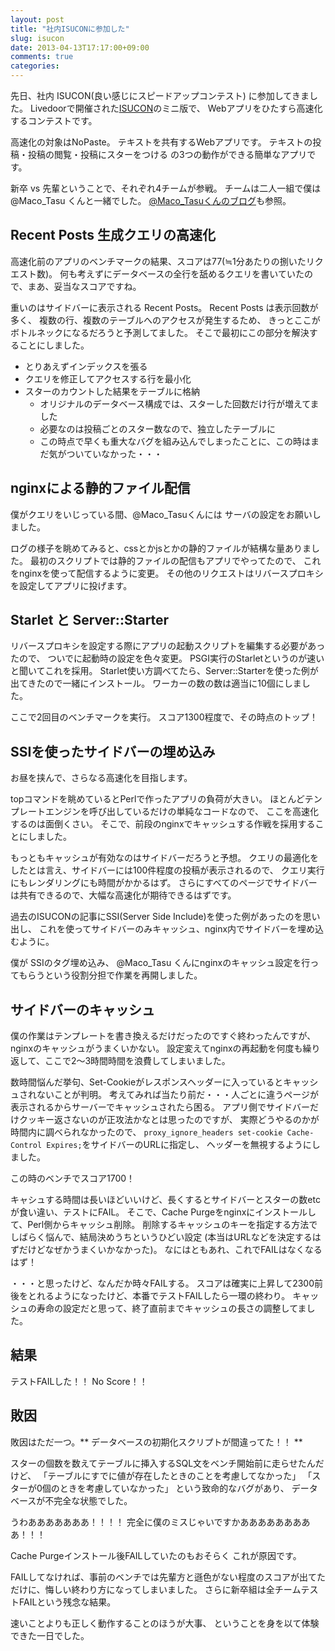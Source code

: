 ```yaml
---
layout: post
title: "社内ISUCONに参加した"
slug: isucon
date: 2013-04-13T17:17:00+09:00
comments: true
categories: 
---
```


先日、社内 ISUCON(良い感じにスピードアップコンテスト) に参加してきました。
Livedoorで開催された[ISUCON](http://blog.livedoor.jp/techblog/archives/67693255.html)のミニ版で、
Webアプリをひたすら高速化するコンテストです。

高速化の対象はNoPaste。
テキストを共有するWebアプリです。
テキストの投稿・投稿の閲覧・投稿にスターをつける
の3つの動作ができる簡単なアプリです。

新卒 vs 先輩ということで、それぞれ4チームが参戦。
チームは二人一組で僕は @Maco_Tasu くんと一緒でした。
[@Maco_Tasuくんのブログ](http://macotasu.hatenablog.com/entry/2013/04/12/233500)も参照。


## Recent Posts 生成クエリの高速化

高速化前のアプリのベンチマークの結果、スコアは77(≒1分あたりの捌いたリクエスト数)。
何も考えずにデータベースの全行を舐めるクエリを書いていたので、まあ、妥当なスコアですね。

重いのはサイドバーに表示される Recent Posts。
Recent Posts は表示回数が多く、
複数の行、複数のテーブルへのアクセスが発生するため、
きっとここがボトルネックになるだろうと予測してました。
そこで最初にこの部分を解決することにしました。

- とりあえずインデックスを張る
- クエリを修正してアクセスする行を最小化
- スターのカウントした結果をテーブルに格納
  - オリジナルのデータベース構成では、スターした回数だけ行が増えてました
  - 必要なのは投稿ごとのスター数なので、独立したテーブルに
  - この時点で早くも重大なバグを組み込んでしまったことに、この時はまだ気がついていなかった・・・

## nginxによる静的ファイル配信

僕がクエリをいじっている間、@Maco_Tasuくんには
サーバの設定をお願いしました。

ログの様子を眺めてみると、cssとかjsとかの静的ファイルが結構な量ありました。
最初のスクリプトでは静的ファイルの配信もアプリでやってたので、
これをnginxを使って配信するように変更。
その他のリクエストはリバースプロキシを設定してアプリに投げます。

## Starlet と Server::Starter

リバースプロキシを設定する際にアプリの起動スクリプトを編集する必要があったので、
ついでに起動時の設定を色々変更。
PSGI実行のStarletというのが速いと聞いてこれを採用。
Starlet使い方調べてたら、Server::Starterを使った例が出てきたので一緒にインストール。
ワーカーの数の数は適当に10個にしました。


ここで2回目のベンチマークを実行。
スコア1300程度で、その時点のトップ！


## SSIを使ったサイドバーの埋め込み

お昼を挟んで、さらなる高速化を目指します。

topコマンドを眺めているとPerlで作ったアプリの負荷が大きい。
ほとんどテンプレートエンジンを呼び出しているだけの単純なコードなので、
ここを高速化するのは面倒くさい。
そこで、前段のnginxでキャッシュする作戦を採用することにしました。

もっともキャッシュが有効なのはサイドバーだろうと予想。
クエリの最適化をしたとは言え、サイドバーには100件程度の投稿が表示されるので、
クエリ実行にもレンダリングにも時間がかかるはず。
さらにすべてのページでサイドバーは共有できるので、大幅な高速化が期待できるはずです。

過去のISUCONの記事にSSI(Server Side Include)を使った例があったのを思い出し、
これを使ってサイドバーのみキャッシュ、nginx内でサイドバーを埋め込むように。

僕が SSIのタグ埋め込み、
@Maco_Tasu くんにnginxのキャッシュ設定を行ってもらうという役割分担で作業を再開しました。


## サイドバーのキャッシュ

僕の作業はテンプレートを書き換えるだけだったのですぐ終わったんですが、
nginxのキャッシュがうまくいかない。
設定変えてnginxの再起動を何度も繰り返して、ここで2〜3時間時間を浪費してしまいました。

数時間悩んだ挙句、Set-Cookieがレスポンスヘッダーに入っているとキャッシュされないことが判明。
考えてみれば当たり前だ・・・人ごとに違うページが表示されるからサーバーでキャッシュされたら困る。
アプリ側でサイドバーだけクッキー返さないのが正攻法かなとは思ったのですが、
実際どうやるのかが時間内に調べられなかったので、
`proxy_ignore_headers set-cookie Cache-Control Expires;`をサイドバーのURLに指定し、
ヘッダーを無視するようにしました。

この時のベンチでスコア1700！

キャシュする時間は長いほどいいけど、長くするとサイドバーとスターの数etcが食い違い、テストにFAIL。
そこで、Cache Purgeをnginxにインストールして、Perl側からキャッシュ削除。
削除するキャッシュのキーを指定する方法でしばらく悩んで、結局決めうちというひどい設定
(本当はURLなどを決定するはずだけどなぜかうまくいかなかった)。
なにはともあれ、これでFAILはなくなるはず！

・・・と思ったけど、なんだか時々FAILする。
スコアは確実に上昇して2300前後をとれるようになったけど、本番でテストFAILしたら一環の終わり。
キャッシュの寿命の設定だと思って、終了直前までキャッシュの長さの調整してました。


## 結果

テストFAILした！！ No Score！！

## 敗因

敗因はただ一つ。** データベースの初期化スクリプトが間違ってた！！ **

スターの個数を数えてテーブルに挿入するSQL文をベンチ開始前に走らせたんだけど、
「テーブルにすでに値が存在したときのことを考慮してなかった」
「スターが0個のときを考慮していなかった」
という致命的なバグがあり、
データベースが不完全な状態でした。


うわあああああああ！！！！
完全に僕のミスじゃいですかあああああああああ！！！

Cache Purgeインストール後FAILしていたのもおそらく
これが原因です。

FAILしてなければ、事前のベンチでは先輩方と遜色がない程度のスコアが出てただけに、悔しい終わり方になってしまいました。
さらに新卒組は全チームテストFAILという残念な結果。

速いことよりも正しく動作することのほうが大事、
ということを身を以て体験できた一日でした。
